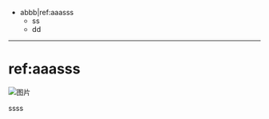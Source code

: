 - abbb|ref:aaasss
	- ss
	- dd
	
		
***



# ref:aaasss

![图片](https://www.mermaidchart.com/img/logo-full-pink.svg)

ssss